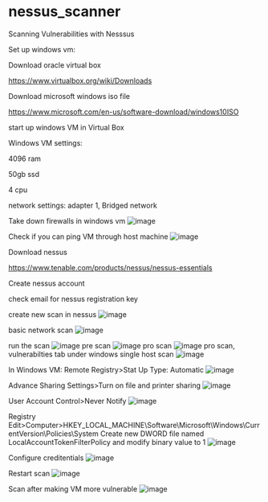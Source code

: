 # nessus_scanner
Scanning Vulnerabilities with Nesssus

Set up windows vm:

Download oracle virtual box

https://www.virtualbox.org/wiki/Downloads

Download microsoft windows iso file

https://www.microsoft.com/en-us/software-download/windows10ISO

start up windows VM in Virtual Box

Windows VM settings:

4096 ram

50gb ssd

4 cpu

network settings: adapter 1, Bridged network

Take down firewalls in windows vm
![image](https://github.com/ccafer/nessus_scanner/assets/61919465/92334a9d-7ec2-46cd-891d-0617d77eed5c)

Check if you can ping VM through host machine
![image](https://github.com/ccafer/nessus_scanner/assets/61919465/4184451e-3dc4-4f57-b5cb-41b8247d786d)

Download nessus

https://www.tenable.com/products/nessus/nessus-essentials

Create nessus account

check email for nessus registration key

create new scan in nessus 
![image](https://github.com/ccafer/nessus_scanner/assets/61919465/a7f95d0a-7420-40e8-8d32-ee4bf5a0fe4a)

basic network scan
![image](https://github.com/ccafer/nessus_scanner/assets/61919465/28a59913-b8ca-4fd1-b229-d49d7e6a57e2)

run the scan
![image](https://github.com/ccafer/nessus_scanner/assets/61919465/50aab9c3-c9a8-4e1a-addf-22aedfd8f414)
pre scan
![image](https://github.com/ccafer/nessus_scanner/assets/61919465/756b6c7a-a831-4554-9f5a-a29932088ad7)
pro scan
![image](https://github.com/ccafer/nessus_scanner/assets/61919465/37298e6a-8ffc-4934-a768-8d2772fb1648)
pro scan, vulnerabilties tab under windows single host scan
![image](https://github.com/ccafer/nessus_scanner/assets/61919465/f22e13a8-b402-41f2-9726-a572baa61087)



In Windows VM: 
Remote Registry>Stat Up Type: Automatic
![image](https://github.com/ccafer/nessus_scanner/assets/61919465/643ec37e-9e1d-4b5d-be4f-bf6d7f231f68)

Advance Sharing Settings>Turn on file and printer sharing 
![image](https://github.com/ccafer/nessus_scanner/assets/61919465/dc4e0969-7287-488d-81be-5c861c2fd477)

User Account Control>Never Notify
![image](https://github.com/ccafer/nessus_scanner/assets/61919465/c057180f-e54c-429e-8fd7-b30cff15cf38)

Registry Edit>Computer>HKEY_LOCAL_MACHINE\Software\Microsoft\Windows\CurrentVersion\Policies\System
Create new DWORD file named LocalAccountTokenFilterPolicy and modify binary value to 1
![image](https://github.com/ccafer/nessus_scanner/assets/61919465/78ac9427-cf6f-4935-b750-441f52e21607)

Configure creditentials 
![image](https://github.com/ccafer/nessus_scanner/assets/61919465/370eb025-bbf7-44ff-8c14-c4a1d2b72ba8)

Restart scan
![image](https://github.com/ccafer/nessus_scanner/assets/61919465/3e988754-85e6-4e27-9691-15f818208f4f)

Scan after making VM more vulnerable
![image](https://github.com/ccafer/nessus_scanner/assets/61919465/b52de2b5-0223-4454-bfa9-f0caaebaa3e0)







